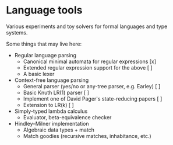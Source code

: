 # Language tools

Various experiments and toy solvers for formal languages and type systems.

Some things that may live here:

- Regular language parsing
  - Canonical minimal automata for regular expressions [x]
  - Extended regular expression support for the above [ ]
  - A basic lexer
- Context-free language parsing
  - General parser (yes/no or any-tree parser, e.g. Earley) [ ]
  - Basic Knuth LR(1) parser [ ]
  - Implement one of David Pager's state-reducing papers [ ]
  - Extension to LR(k) [ ]
- Simply-typed lambda calculus
  - Evaluator, beta-equivalence checker
- Hindley&ndash;Milner implementation
  - Algebraic data types + match
  - Match goodies (recursive matches, inhabitance, etc.)
